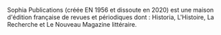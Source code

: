 
Sophia Publications (créée EN 1956 et dissoute en 2020) est une maison d'édition française de revues et périodiques dont : Historia, L'Histoire, La Recherche et Le Nouveau Magazine littéraire.
